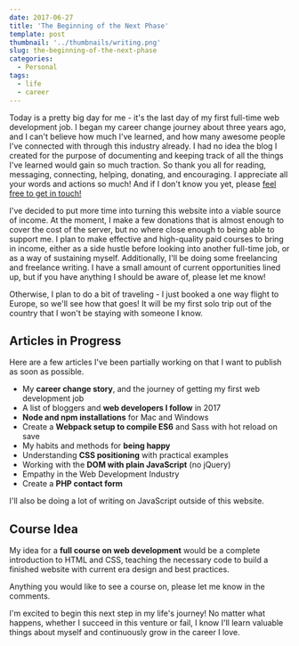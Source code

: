 ```yaml
---
date: 2017-06-27
title: 'The Beginning of the Next Phase'
template: post
thumbnail: '../thumbnails/writing.png'
slug: the-beginning-of-the-next-phase
categories:
  - Personal
tags:
  - life
  - career
---
```


Today is a pretty big day for me - it's the last day of my first full-time web development job. I began my career change journey about three years ago, and I can't believe how much I've learned, and how many awesome people I've connected with through this industry already. I had no idea the blog I created for the purpose of documenting and keeping track of all the things I've learned would gain so much traction. So thank you all for reading, messaging, connecting, helping, donating, and encouraging. I appreciate all your words and actions so much! And if I don't know you yet, please [feel free to get in touch!](/contact)

I've decided to put more time into turning this website into a viable source of income. At the moment, I make a few donations that is almost enough to cover the cost of the server, but no where close enough to being able to support me. I plan to make effective and high-quality paid courses to bring in income, either as a side hustle before looking into another full-time job, or as a way of sustaining myself. Additionally, I'll be doing some freelancing and freelance writing. I have a small amount of current opportunities lined up, but if you have anything I should be aware of, please let me know!

Otherwise, I plan to do a bit of traveling - I just booked a one way flight to Europe, so we'll see how that goes! It will be my first solo trip out of the country that I won't be staying with someone I know.

## Articles in Progress

Here are a few articles I've been partially working on that I want to publish as soon as possible.

- My **career change story**, and the journey of getting my first web development job
- A list of bloggers and **web developers I follow** in 2017
- **Node and npm installations** for Mac and Windows
- Create a **Webpack setup to compile ES6** and Sass with hot reload on save
- My habits and methods for **being happy**
- Understanding **CSS positioning** with practical examples
- Working with the **DOM with plain JavaScript** (no jQuery)
- Empathy in the Web Development Industry
- Create a **PHP contact form**

I'll also be doing a lot of writing on JavaScript outside of this website.

## Course Idea

My idea for a **full course on web development** would be a complete introduction to HTML and CSS, teaching the necessary code to build a finished website with current era design and best practices.

Anything you would like to see a course on, please let me know in the comments.

I'm excited to begin this next step in my life's journey! No matter what happens, whether I succeed in this venture or fail, I know I'll learn valuable things about myself and continuously grow in the career I love.
